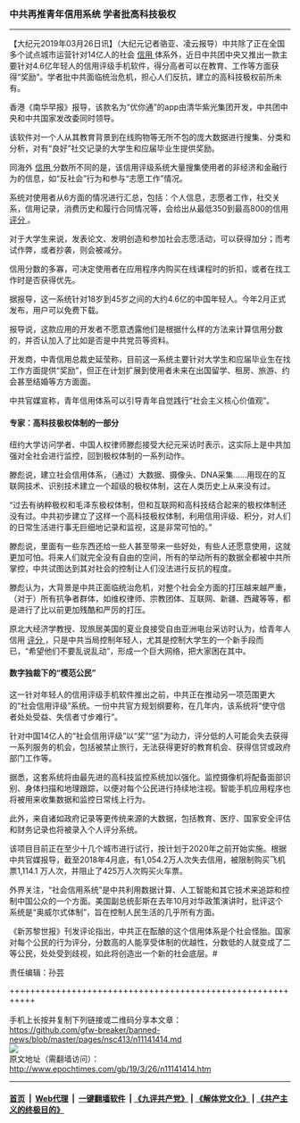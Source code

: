 ### 中共再推青年信用系统 学者批高科技极权
------------------------

<p>
 【大纪元2019年03月26日讯】（大纪元记者骆亚、凌云报导）中共除了正在全国多个试点城市运营针对14亿人的社会
 <a href="http://www.epochtimes.com/gb/tag/%E4%BF%A1%E7%94%A8.html">
  信用
 </a>
 体系外，近日中共团中央又推出一款主要针对4.6亿年轻人的信用评级手机软件，得分高者可以在教育、工作等方面获得“奖励”。学者批中共面临统治危机，担心人们反抗，建立的高科技极权前所未有。
</p>
<p>
 香港《南华早报》报导，该款名为“优你通”的app由清华紫光集团开发，中共团中央和中共国家发改委同时领导。
</p>
<p>
 该软件对一个人从其教育背景到在线购物等无所不包的庞大数据进行搜集、分类和分析，对有“良好”社交记录的大学生和应届毕业生提供奖励。
</p>
<p>
 同海外
 <a href="http://www.epochtimes.com/gb/tag/%E4%BF%A1%E7%94%A8.html">
  信用
 </a>
 分数所不同的是，该信用评级系统大量搜集使用者的非经济和金融行为的信息，如“反社会”行为和参与“志愿工作”情况。
</p>
<p>
 系统对使用者从6方面的情况进行汇总，包括：个人信息，志愿者工作，社交关系，信用记录，消费历史和履行合同情况等，会给出从最低350到最高800的信用
 <a href="http://www.epochtimes.com/gb/tag/%E8%AF%84%E5%88%86.html">
  评分
 </a>
 。
</p>
<p>
 对于大学生来说，发表论文、发明创造和参加社会志愿活动，可以获得加分；而考试作弊，或者抄袭，则会被减分。
</p>
<p>
 信用分数的多寡，可决定使用者在应用程序内购买在线课程时的折扣，或者在找工作时是否获得优先。
</p>
<p>
 据报导，这一系统针对18岁到45岁之间的大约4.6亿的中国年轻人。今年2月正式发布，用户可以免费下载。
</p>
<p>
 报导说，这款应用的开发者不愿意透露他们是根据什么样的方法来计算信用分数的，并否认加入了比如是否是中共党员等资料。
</p>
<p>
 开发商，中青信用总裁史延莹称，目前这一系统主要针对大学生和应届毕业生在找工作方面提供“奖励”，但正在计划扩展到使用者未来在出国留学、租房、旅游、约会甚至结婚等方方面面。
</p>
<p>
 中共官媒宣称，青年信用体系可以引导青年自觉践行“社会主义核心价值观”。
</p>
<h4>
 专家：高科技极权体制的一部分
</h4>
<p>
 纽约大学访问学者、中国人权律师滕彪接受大纪元采访时表示，这实际上是中共加强对全社会进行监控，回到极权体制的一系列动作。
</p>
<p>
 滕彪说，建立社会信用体系，（通过）大数据、摄像头、DNA采集……用现在的互联网技术、识别技术建立一个超级的极权体制，这在人类历史上从来没有过。
</p>
<p>
 “过去有纳粹极权和毛泽东极权体制，但和互联网和高科技结合起来的极权体制还没有过。中共初步建立了这样一个高科技极权体制，利用信用评级、积分，对人们的日常生活进行事无巨细地记录和监视，这是非常可怕的。”
</p>
<p>
 滕彪说，里面有一些东西还给一些人甚至带来一些好处，有些人还愿意使用，这就更加可怕。将来人们就完全没有自由的空间，所有的举动所有的数据全都被中共所掌控，中共试图达到其对社会的控制让人们没法进行反抗的程度。
</p>
<p>
 滕彪认为，大背景是中共正面临统治危机，对整个社会全方面的打压越来越严重，（对于）所有抗争者群体，如维权律师、宗教团体、互联网、新疆、西藏等等，都是进行了比以前更加残酷和严厉的打压。
</p>
<div id="storytext">
 <p>
  原北大经济学教授、现旅居美国的夏业良接受自由亚洲电台采访时认为，给青年人信用
  <a href="http://www.epochtimes.com/gb/tag/%E8%AF%84%E5%88%86.html">
   评分
  </a>
  ，只是中共当局控制年轻人，尤其是控制大学生的一个新手段而已，“希望他们不要乱说乱动”，形成一个巨大网络，把大家困在其中。
 </p>
 <h4>
  数字独裁下的“模范公民”
 </h4>
 <p>
  这一针对年轻人的信用评级手机软件推出之前，中共正在推动另一项范围更大的“社会信用评级”系统。一份中共官方规划纲要称，在几年内，该系统将“使守信者处处受益、失信者寸步难行”。
 </p>
 <p>
  针对中国14亿人的“社会信用评级”以“奖”“惩”为动力，评分低的人可能会失去获得一系列服务的机会，包括被禁止旅行，无法获得更好的教育机会、获得信贷或政府部门工作等。
 </p>
 <p>
  据悉，这套系统将由最先进的高科技监控系统加以强化。监控摄像机将配备面部识别、身体扫描和地理跟踪，以便对每个公民进行持续地注视。智能手机应用程序也将被用来收集数据和监控日常线上行为。
 </p>
 <p>
  此外，来自诸如政府记录等更传统来源的大数据，包括教育、医疗、国家安全评估和财务记录也将被录入个人评分系统。
 </p>
 <p>
  该项目目前正在至少十几个城市进行试行，按计划于2020年之前开始实施。根据中共官媒报导，截至2018年4月底，有1,054.2万人次失去信用，被限制购买飞机票1,114.1 万人次，并阻止了425万人次购买火车票。
 </p>
 <p>
  外界关注，“社会信用系统”是中共利用数据计算、人工智能和其它技术来追踪和控制中国公众的一个方面。美国副总统彭斯在去年10月对华政策演讲时，批评这个系统是“奥威尔式体制”，旨在控制人民生活的几乎所有方面。
 </p>
 <p>
  《新苏黎世报》刊发评论指出，中共正在酝酿的这个信用体系是个社会怪胎。国家对每个公民的行为评分，分数高的人能享受体制的优越性，分数低的人就变成了二等公民，处处受到歧视，如此将创造出一个新的社会底层。#
 </p>
</div>
<div id="storytext">
 <p>
  责任编辑：孙芸
 </p>
</div>

+++++++++++++++++++++++++++++++++++++++++++++++++++++++++++<br/><br/>
手机上长按并复制下列链接或二维码分享本文章：<br/>
https://github.com/gfw-breaker/banned-news/blob/master/pages/nsc413/n11141414.md <br/>
<a href='https://github.com/gfw-breaker/banned-news/blob/master/pages/nsc413/n11141414.md'><img src='https://github.com/gfw-breaker/banned-news/blob/master/pages/nsc413/n11141414.md.png'/></a> <br/>
原文地址（需翻墙访问）：http://www.epochtimes.com/gb/19/3/26/n11141414.htm


------------------------
#### [首页](https://github.com/gfw-breaker/banned-news/blob/master/README.md) &nbsp;|&nbsp; [Web代理](https://github.com/labour-camp/helloworld) &nbsp;|&nbsp; [一键翻墙软件](https://github.com/gfw-breaker/nogfw/blob/master/README.md) &nbsp;| [《九评共产党》](https://github.com/gfw-breaker/9ping.md/blob/master/README.md#九评之一评共产党是什么) | [《解体党文化》](https://github.com/gfw-breaker/jtdwh.md/blob/master/README.md) | [《共产主义的终极目的》](https://github.com/gfw-breaker/gczydzjmd.md/blob/master/README.md)

